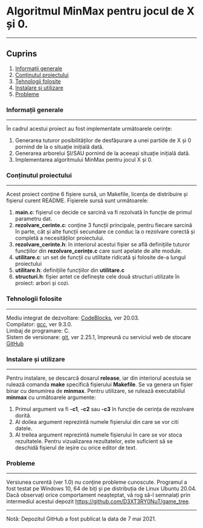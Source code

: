 # Algoritmul MinMax pentru jocul de X și 0.
***
## Cuprins
1. [Informații generale](#informații-generale)
2. [Conținutul proiectului](#conținutul-proiectului)
3. [Tehnologii folosite](#tehnologii-folosite)
4. [Instalare și utilizare](#instalare-și-utilizare)
5. [Probleme](#probleme)

### Informații generale
***
În cadrul acestui proiect au fost implementate următoarele cerințe:
1. Generarea tuturor posibilităților de desfășurare a unei partide de X și 0 pornind de la o situație inițială dată.
2. Generarea arborelui ȘI/SAU pornind de la aceeași situație inițială dată.
3. Implementarea algoritmului MinMax pentru jocul X și 0.

### Conținutul proiectului
***
Acest proiect conține 6 fișiere sursă, un Makefile, licența de distribuire și fișierul curent README.
Fișierele sursă sunt următoarele:
1. **main.c**: fișierul ce decide ce sarcină va fi rezolvată în funcție de primul parametru dat.
2. **rezolvare_cerinte.c**: conține 3 funcții principale, pentru fiecare sarcină în parte, cât și 
alte funcții secundare ce conduc la o rezolvare corectă și completă a necesităților proiectului.
3. **rezolvare_cerinte.h**: în interiorul acestui fișier se află definițiile tuturor funcțiilor din **rezolvare_cerințe.c** care sunt apelate de alte module.
4. **utilitare.c**: un set de funcții cu utilitate ridicată și folosite de-a lungul proiectului
5. **utilitare.h**: definițiile funcțiilor din **utilitare.c**
6. **structuri.h**: fișier antet ce definește cele două structuri utilizate în proiect: arbori și cozi.

### Tehnologii folosite
***
Mediu integrat de dezvoltare: [CodeBlocks](https://www.codeblocks.org/), ver 20.03.    
Compilator: [gcc](https://gcc.gnu.org/), ver 9.3.0.    
Limbaj de programare: C.    
Sistem de versionare: [git](https://git-scm.com/), ver 2.25.1, împreună cu serviciul web de stocare [GitHub](https://github.com/)

### Instalare și utilizare
***
Pentru instalare, se descarcă dosarul **release**, iar din interiorul acestuia se rulează comanda **make** specifică fișierului **Makefile**. Se va genera un fișier binar cu denumirea de **minmax**.
Pentru utilizare, se rulează executabilul **minmax** cu următoarele argumente:
1. Primul argument va fi **-c1**, **-c2** sau **-c3** în funcție de cerința de rezolvare dorită.
2. Al doilea argument reprezintă numele fișierului din care se vor citi datele.
3. Al treilea argument reprezintă numele fișierului în care se vor stoca rezultatele.
Pentru vizualizarea rezultatelor, este suficient să se deschidă fișierul de ieșire cu orice editor de text.

### Probleme
***
Versiunea curentă (ver 1.0) nu conține probleme cunoscute. Programul a fost testat pe Windows 10, 64 de biți și pe distribuția de Linux Ubuntu 20.04. Dacă observați orice comportament neașteptat, vă rog să-l semnalați prin intermediul acestui depozit https://github.com/D3XT3RY0NuT/game_tree.
***
Notă: Depozitul GitHub a fost publicat la data de 7 mai 2021.
